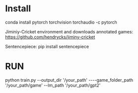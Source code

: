# Install
conda install pytorch torchvision torchaudio -c pytorch

Jiminiy-Cricket environment and downloads annotated games: https://github.com/hendrycks/jiminy-cricket

Sentencepiece: pip install sentencepiece

# RUN
python train.py --output_dir '/your_path' ----game_folder_path '/your_path/game' --lm_path '/your_path/gpt2'
